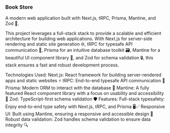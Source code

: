 ### Book Store
A modern web application built with Next.js, tRPC, Prisma, Mantine, and Zod 🚀.

This project leverages a full-stack stack to provide a scalable and efficient architecture for building web applications. With Next.js for server-side rendering and static site generation 🌐, tRPC for typesafe API communication 🔗, Prisma for an intuitive database toolkit 🗃️, Mantine for a beautiful UI component library 🎨, and Zod for schema validation 🔒, this stack ensures a fast and robust development process.

Technologies Used:
Next.js: React framework for building server-rendered apps and static websites ⚡
tRPC: End-to-end typesafe API communication 🔐
Prisma: Modern ORM to interact with the database 💾
Mantine: A fully featured React component library with a focus on usability and accessibility 📱
Zod: TypeScript-first schema validation 🛡️
Features:
Full-stack typesafety: Enjoy end-to-end type safety with Next.js, tRPC, and Prisma 🖥️✅
Responsive UI: Built using Mantine, ensuring a responsive and accessible design 📲
Robust data validation: Zod handles schema validation to ensure data integrity 🔍